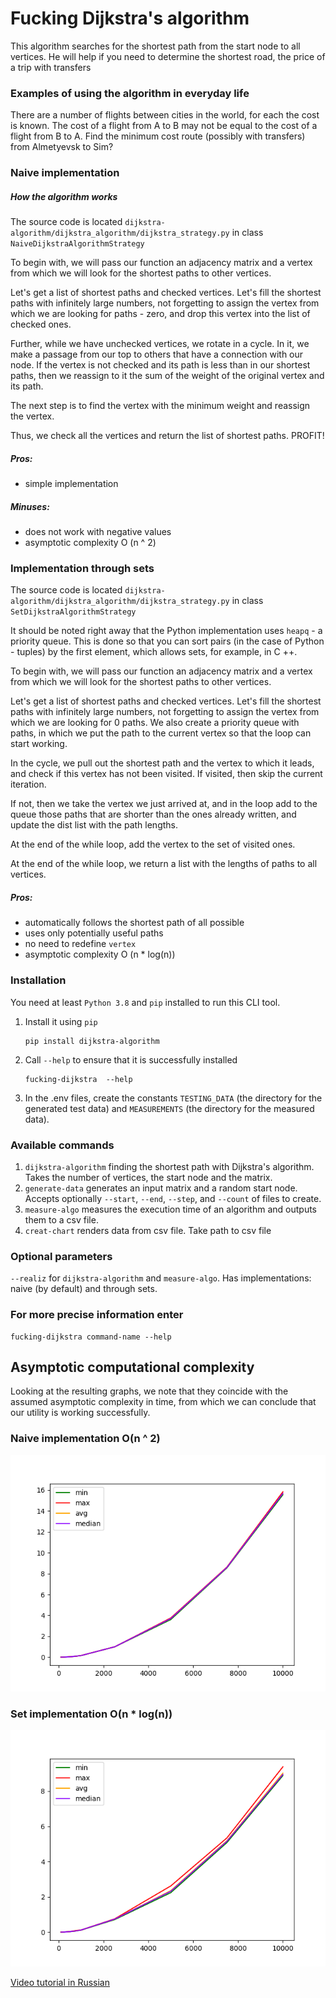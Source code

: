 # Fucking Dijkstra's algorithm

This algorithm searches for the shortest path from the start node to all vertices.
He will help if you need to determine the shortest road, the price of a trip with transfers 

### Examples of using the algorithm in everyday life 
There are a number of flights between cities in the world, for each the cost is known. The cost of a flight from A to B may not be equal to the cost of a flight from B to A. Find the minimum cost route (possibly with transfers) from Almetyevsk to Sim? 

### Naive implementation 
##### How the algorithm works
The source code is located  ```dijkstra-algorithm/dijkstra_algorithm/dijkstra_strategy.py``` in class ```NaiveDijkstraAlgorithmStrategy```

To begin with, we will pass our function an adjacency matrix and a vertex from which we will look for the shortest paths to other vertices. 

Let's get a list of shortest paths and checked vertices. Let's fill the shortest paths with infinitely large numbers, not forgetting to assign the vertex from which we are looking for paths - zero, and drop this vertex into the list of checked ones.

Further, while we have unchecked vertices, we rotate in a cycle. In it, we make a passage from our top to others that have a connection with our node. If the vertex is not checked and its path is less than in our shortest paths, then we reassign to it the sum of the weight of the original vertex and its path.

The next step is to find the vertex with the minimum weight and reassign the vertex.

Thus, we check all the vertices and return the list of shortest paths. PROFIT! 

##### Pros:
- simple implementation

##### Minuses:
- does not work with negative values
- asymptotic complexity O (n ^ 2) 

### Implementation through sets
The source code is located  ```dijkstra-algorithm/dijkstra_algorithm/dijkstra_strategy.py``` in class ```SetDijkstraAlgorithmStrategy```

It should be noted right away that the Python implementation uses ```heapq``` - a priority queue. This is done so that you can sort pairs (in the case of Python - tuples) by the first element, which allows sets, for example, in C ++. 

To begin with, we will pass our function an adjacency matrix and a vertex from which we will look for the shortest paths to other vertices. 

Let's get a list of shortest paths and checked vertices. Let's fill the shortest paths with infinitely large numbers, not forgetting to assign the vertex from which we are looking for 0 paths. We also create a priority queue with paths, in which we put the path to the current vertex so that the loop can start working. 

In the cycle, we pull out the shortest path and the vertex to which it leads, and check if this vertex has not been visited. If visited, then skip the current iteration. 

If not, then we take the vertex we just arrived at, and in the loop add to the queue those paths that are shorter than the ones already written, and update the dist list with the path lengths. 

At the end of the while loop, add the vertex to the set of visited ones.

At the end of the while loop, we return a list with the lengths of paths to all vertices. 

##### Pros:
- automatically follows the shortest path of all possible
- uses only potentially useful paths
- no need to redefine ```vertex``` 
- asymptotic complexity O (n * log(n))


### Installation
You need at least `Python 3.8` and `pip` installed to run this CLI tool.
1. Install it using `pip`
    ```shell
    pip install dijkstra-algorithm 
    ```
2. Call `--help` to ensure that it is successfully installed
    ```shell
    fucking-dijkstra  --help
    ```
3. In the .env files, create the constants `TESTING_DATA` (the directory for the generated test data) and `MEASUREMENTS` (the directory for the measured data). 

### Available commands

1. `dijkstra-algorithm`
finding the shortest path with Dijkstra's algorithm.
Takes the number of vertices, the start node and the matrix.
2. `generate-data`
generates an input matrix and a random start node. Accepts optionally `--start`, `--end`, `--step`, and `--count` of files to create.
3. `measure-algo`
measures the execution time of an algorithm and outputs them to a csv file.
4. `creat-chart` 
renders data from csv file. Take path to csv file

### Optional parameters
`--realiz` for `dijkstra-algorithm` and `measure-algo`. Has implementations: naive (by default) and through sets.

### For more precise information enter 

```
fucking-dijkstra command-name --help
```

## Asymptotic computational complexity

Looking at the resulting graphs, we note that they coincide with the assumed asymptotic complexity in time, from which we can conclude that our utility is working successfully. 

### Naive implementation O(n ^ 2)
![naiv](dijkstra_algorithm/work_with_data/load_testing_mesurenets/load_testing_naiv_measurements/naiv_graph.png)

### Set implementation O(n * log(n))
![set](dijkstra_algorithm/work_with_data/load_testing_mesurenets/load_testing_set_measurements/set_graph.png)


[Video tutorial in Russian](https://www.youtube.com/watch?v=IhhajO5wVOA)